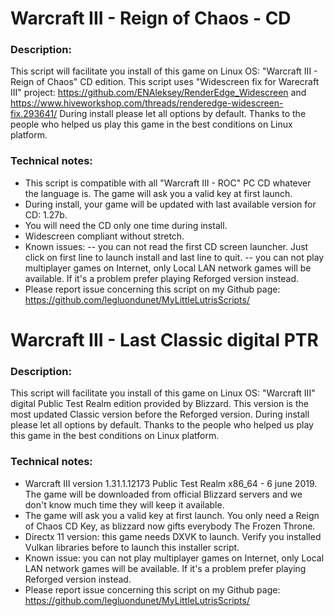# Warcraft III - Reign of Chaos - CD

### Description:
This script will facilitate you install of this game on Linux OS:
"Warcraft III - Reign of Chaos" CD edition.
This script uses "Widescreen fix for Warecraft III" project: https://github.com/ENAleksey/RenderEdge_Widescreen and https://www.hiveworkshop.com/threads/renderedge-widescreen-fix.293641/
During install please let all options by default.
Thanks to the people who helped us play this game in the best conditions on Linux platform.

### Technical notes:
- This script is compatible with all "Warcraft III - ROC" PC CD whatever the language is. The game will ask you a valid key at first launch.
- During install, your game will be updated with last available version for  CD: 1.27b.
- You will need the CD only one time during install.
- Widescreen compliant without stretch.
- Known issues:
-- you can not read the first CD screen launcher. Just click on first line to launch install and last line to quit.
-- you can not play multiplayer games on Internet, only Local LAN network games will be available. If it's a problem prefer playing Reforged version instead. 
- Please report issue concerning this script on my Github page:
https://github.com/legluondunet/MyLittleLutrisScripts/

# Warcraft III - Last Classic digital PTR

### Description:
This script will facilitate you install of this game on Linux OS:
"Warcraft III" digital Public Test Realm edition provided by Blizzard.
This version is the most updated Classic version before the Reforged version. 
During install please let all options by default.
Thanks to the people who helped us play this game in the best conditions on Linux platform.

### Technical notes:
- Warcraft III version 1.31.1.12173 Public Test Realm x86_64 - 6 june 2019. The game will be downloaded from official Blizzard servers and we don't know much time they will keep it available.
- The game will ask you a valid key at first launch. You only need a Reign of Chaos CD Key, as blizzard now gifts everybody The Frozen Throne.
- Directx 11 version: this game needs DXVK to launch. Verify you installed Vulkan libraries before to launch this installer script.
- Known issue: you can not play multiplayer games on Internet, only Local LAN network games will be available. If it's a problem prefer playing Reforged version instead. 
- Please report issue concerning this script on my Github page:
https://github.com/legluondunet/MyLittleLutrisScripts/

